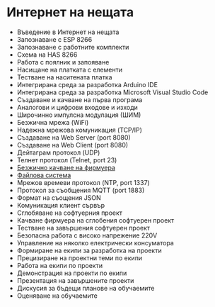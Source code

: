 # Интернет на нещата

- Въведение в Интернет на нещата
- Запознаване с ESP 8266
- Запознаване с работните комплекти
- Схема на HAS 8266
- Работа с поялник и запояване 
- Насищане на платката с елементи
- Тестване на наситената платка
- Интегрирана среда за разработка Arduino IDE
- Интегрирана среда за разработка Microsoft Visual Studio Code
- Създаване и качване на първа програма
- Аналогови и цифрови входове и изходи
- Широчинно импулсна модулация (ШИМ)
- Безжична мрежа (WiFi)
- Надежна мрежова комуникация (TCP/IP)
- Създаване на Web Server (port 8080)
- Създаване на  Web Client (port 8080)
- Дейтаграм протокол (UDP)
- Телнет протокол (Telnet, port 23)
- [Безжично качване на фирмуера](OTA)
- [Файлова система](SPIFFS)
- Мрежов времеви протокол (NTP, port 1337)
- Протокол за съобщения MQTT (port 1883)
- Формат на съощения JSON
- Комуникация клиент сървър
- Сглобяване на софтуерния проект
- Качване фирмуера на сглобения софтуерен проект
- Тестване на завършения софтуерен проект
- Безопасна работа с високо напрежение 220V
- Управление на няколко електрически консуматора
- Формиране на екипи за разработка на проекти
- Прецизиране на проектни теми по екипи
- Работа на екипи по проекти
- Демонстрация на проекти по екипи 
- Презентация на завършените проекти
- Дискусия за бъдещи планове на обучаемите
- Оценяване на обучаемите